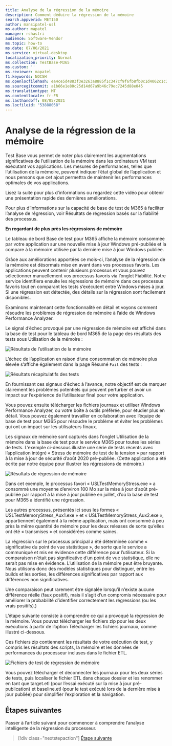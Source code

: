 ```yaml
---
title: Analyse de la régression de la mémoire
description: Comment déduire la régression de la mémoire
search.appverid: MET150
author: mansipatel-usl
ms.author: mapatel
manager: rshastri
audience: Software-Vendor
ms.topic: how-to
ms.date: 07/06/2021
ms.service: virtual-desktop
localization_priority: Normal
ms.collection: TestBase-M365
ms.custom: ''
ms.reviewer: mapatel
f1.keywords: NOCSH
ms.openlocfilehash: ea4ce5d4883f3e3263a8885f1c347cf9f6fb8fb0c1d4062c1c2a843387d9aea3
ms.sourcegitcommit: a1b66e1e80c25d14d67a9b46c79ec7245d88e045
ms.translationtype: MT
ms.contentlocale: fr-FR
ms.lasthandoff: 08/05/2021
ms.locfileid: "53888058"
---
```

# <a name="memory-regression-analysis"></a>Analyse de la régression de la mémoire

Test Base vous permet de noter plus clairement les augmentations significatives de l’utilisation de la mémoire dans les ordinateurs VM test exécutant vos applications. Les mesures de performances, telles que l’utilisation de la mémoire, peuvent indiquer l’état global de l’application et nous pensons que cet ajout permettra de maintenir les performances optimales de vos applications.

Lisez la suite pour plus d’informations ou regardez cette vidéo pour obtenir une présentation rapide des dernières améliorations. 

Pour plus d’informations sur la capacité de base de test de M365 à faciliter l’analyse de régression, voir Résultats de régression basés sur la fiabilité des processus.

<b>En regardant de plus près les régressions de mémoire</b>

Le tableau de bord Base de test pour M365 affiche la mémoire consommée par votre application sur une nouvelle mise à jour Windows pré-publiée et la compare à la mémoire utilisée par la dernière mise à jour Windows publiée. 

Grâce aux améliorations apportées ce mois-ci, l’analyse de la régression de la mémoire est désormais mise en avant dans vos processus favoris. Les applications peuvent contenir plusieurs processus et vous pouvez sélectionner manuellement vos processus favoris via l’onglet Fiabilité. Notre service identifiera ensuite les régressions de mémoire dans ces processus favoris tout en comparant les tests s’exécutent entre Windows mises à jour. Si une régression est détectée, des détails sur la régression sont facilement disponibles.

Examinons maintenant cette fonctionnalité en détail et voyons comment résoudre les problèmes de régression de mémoire à l’aide de Windows Performance Analyzer.

Le signal d’échec provoqué par une régression de mémoire est affiché dans la base de test pour le tableau de bord M365 de la page des résultats des tests sous Utilisation de la mémoire :

![Résultats de l’utilisation de la mémoire](Media/01_memory-utilization-results.png)


L’échec de l’application en raison d’une consommation de mémoire plus élevée s’affiche également dans la page Résumé ```Fail``` des tests :

![Résultats récapitulatifs des tests](Media/02_test-summary.png)

En fournissant ces signaux d’échec à l’avance, notre objectif est de marquer clairement les problèmes potentiels qui peuvent perturber et avoir un impact sur l’expérience de l’utilisateur final pour votre application. 

Vous pouvez ensuite télécharger les fichiers journaux et utiliser Windows Performance Analyzer, ou votre boîte à outils préférée, pour étudier plus en détail. Vous pouvez également travailler en collaboration avec l’équipe de base de test pour M365 pour résoudre le problème et éviter les problèmes qui ont un impact sur les utilisateurs finaux.

Les signaux de mémoire sont capturés dans l’onglet Utilisation de la mémoire dans la base de test pour le service M365 pour toutes les séries de tests. L’exemple ci-dessous illustre une série de tests récents avec l’application intégré « Stress de mémoire de test de la tension » par rapport à la mise à jour de sécurité d’août 2020 pré-publiée. (Cette application a été écrite par notre équipe pour illustrer les régressions de mémoire.)

![Résultats de régression de mémoire](Media/03_memory-regression%20comparison.png)

Dans cet exemple, le processus favori « USLTestMemoryStress.exe » a consommé une moyenne d’environ 100 Mo sur la mise à jour d’août pré-publiée par rapport à la mise à jour publiée en juillet, d’où la base de test pour M365 a identifié une régression. 

Les autres processus, présentés ici sous les formes « USLTestMemoryStress_Aux1.exe » et « USLTestMemoryStress_Aux2.exe », appartiennent également à la même application, mais ont consommé à peu près la même quantité de mémoire pour les deux releases de sorte qu’elles ont été « transmises » et considérées comme saines.

La régression sur le processus principal a été déterminée comme « significative du point de vue statistique », de sorte que le service a communiqué et mis en évidence cette différence pour l’utilisateur. Si la comparaison n’était pas significative d’un point de vue statistique, elle ne serait pas mise en évidence. L’utilisation de la mémoire peut être bruyante. Nous utilisons donc des modèles statistiques pour distinguer, entre les builds et les sorties, les différences significatives par rapport aux différences non significatives. 

Une comparaison peut rarement être signalée lorsqu’il n’existe aucune différence réelle (faux positif), mais il s’agit d’un compromis nécessaire pour améliorer la probabilité d’identifier correctement les régressions (ou les vrais positifs).)

L’étape suivante consiste à comprendre ce qui a provoqué la régression de la mémoire. Vous pouvez télécharger les fichiers zip pour les deux exécutions à partir de l’option Télécharger les fichiers journaux, comme illustré ci-dessous. 

Ces fichiers zip contiennent les résultats de votre exécution de test, y compris les résultats des scripts, la mémoire et les données de performances du processeur incluses dans le fichier ETL.

![Fichiers de test de régression de mémoire](Media/04_memory-regression-test-files.png)

Vous pouvez télécharger et déconnecter les journaux pour les deux séries de tests, puis localiser le fichier ETL dans chaque dossier et les renommer en tant que target.etl (pour l’essai exécuté sur la mise à jour pré-publication) et baseline.etl (pour le test exécuté lors de la dernière mise à jour publiée) pour simplifier l’exploration et la navigation.
 
## <a name="next-steps"></a>Étapes suivantes

Passer à l’article suivant pour commencer à comprendre l’analyse intelligente de la régression du processeur.
> [!div class="nextstepaction"]
> [Étape suivante](cpu.md)

<!---
Add button for next page
-->
